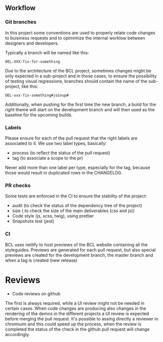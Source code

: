 ## Workflow

### Git branches

In this project some conventions are used to properly relate code changes to buisiness requests 
and to optmimize the internal worklow between designers and developers.

Typically a branch will be named like this:

`OEL-XXX-fix-for-something`

Due to the architecture of the BCL project, sometimes changes might be only expected in a sub-project and in those cases,
to ensure the possibility of testing visual regressions, branches should contain the name of the sub-project, like this:

`OEL-xxx-fix-something#joinup#`

Additionally, when pushing for the first time the new branch, a build for the right theme will start on the development branch
and will then used as the baseline for the upcoming builds.

### Labels

Please ensure for each of the pull request that the right labels are associated to it.
We use two label types, basically:

- process (to reflect the status of the pull request)
- tag (to associate a scope to the pr)

Never add more than one label per type, especially for the tag, because those would result in duplicated rows in the CHANGELOG.

### PR checks

Some tests are enforced in the CI to ensure the stability of the project:

- audit (to check the status of the dependency tree of the project)
- size ( to check the size of the main deliverables (css and js))
- Code style (js, scss, twig), using prettier
- Snapshots test (jest)

### CI

BCL uses netlify to host previews of the BCL website containing all the styleguides.
Previews are generated for each pull request, but also special previews are created for the development branch, the master branch
and when a tag is created (new release)


# Reviews

- Code reviews on github

The first is always required, while a UI review might not be needed in certain cases.
When code changes are producing also changes in the rendering of the demos in the different projects a UI review is expected before 
merging the pull request.
It's possible to assing directly a reviewer in chromiuim and this could speed up the process, when the review is completed the status
of the check in the github pull request will change accordingly.









